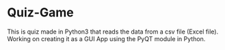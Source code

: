 # Quiz-Game
This is quiz made in Python3 that reads the data from a csv file (Excel file). 
Working on creating it as a GUI App using the PyQT module in Python.

